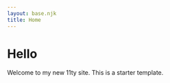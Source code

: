 ```yaml
---
layout: base.njk
title: Home
---
```


# Hello

Welcome to my new 11ty site. This is a starter template.
